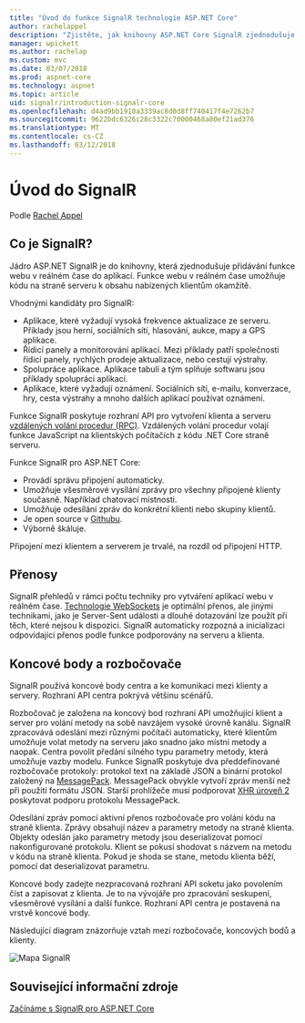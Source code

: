 ```yaml
---
title: "Úvod do funkce SignalR technologie ASP.NET Core"
author: rachelappel
description: "Zjistěte, jak knihovny ASP.NET Core SignalR zjednodušuje přidávání funkce webu v reálném čase do aplikací."
manager: wpickett
ms.author: rachelap
ms.custom: mvc
ms.date: 03/07/2018
ms.prod: aspnet-core
ms.technology: aspnet
ms.topic: article
uid: signalr/introduction-signalr-core
ms.openlocfilehash: d4ad9bb1910a3339ac8d0d8ff740417f4e7262b7
ms.sourcegitcommit: 9622bdc6326c28c3322c70000468a80ef21ad376
ms.translationtype: MT
ms.contentlocale: cs-CZ
ms.lasthandoff: 03/12/2018
---
```

# <a name="introduction-to-signalr"></a>Úvod do SignalR

Podle [Rachel Appel](https://twitter.com/rachelappel)

## <a name="what-is-signalr"></a>Co je SignalR?

Jádro ASP.NET SignalR je do knihovny, která zjednodušuje přidávání funkce webu v reálném čase do aplikací. Funkce webu v reálném čase umožňuje kódu na straně serveru k obsahu nabízených klientům okamžitě.

Vhodnými kandidáty pro SignalR:

* Aplikace, které vyžadují vysoká frekvence aktualizace ze serveru. Příklady jsou herní, sociálních sítí, hlasování, aukce, mapy a GPS aplikace.
* Řídicí panely a monitorování aplikací. Mezi příklady patří společnosti řídicí panely, rychlých prodeje aktualizace, nebo cestují výstrahy.
* Spolupráce aplikace. Aplikace tabulí a tým splňuje softwaru jsou příklady spolupráci aplikací.
* Aplikace, které vyžadují oznámení. Sociálních sítí, e-mailu, konverzace, hry, cesta výstrahy a mnoho dalších aplikací používat oznámení.

Funkce SignalR poskytuje rozhraní API pro vytvoření klienta a serveru [vzdálených volání procedur (RPC)](https://wikipedia.org/wiki/Remote_procedure_call). Vzdálených volání procedur volají funkce JavaScript na klientských počítačích z kódu .NET Core straně serveru.

Funkce SignalR pro ASP.NET Core:

* Provádí správu připojení automaticky.
* Umožňuje všesměrové vysílání zprávy pro všechny připojené klienty současně. Například chatovací místnosti.
* Umožňuje odesílání zpráv do konkrétní klienti nebo skupiny klientů.
* Je open source v [Githubu](https://github.com/aspnet/signalr).
* Výborně škáluje.

Připojení mezi klientem a serverem je trvalé, na rozdíl od připojení HTTP.

## <a name="transports"></a>Přenosy

SignalR přehledů v rámci počtu techniky pro vytváření aplikací webu v reálném čase. [Technologie WebSockets](https://tools.ietf.org/html/rfc7118) je optimální přenos, ale jinými technikami, jako je Server-Sent události a dlouhé dotazování lze použít při těch, které nejsou k dispozici. SignalR automaticky rozpozná a inicializaci odpovídající přenos podle funkce podporovány na serveru a klienta.

## <a name="hubs-and-endpoints"></a>Koncové body a rozbočovače

SignalR používá koncové body centra a ke komunikaci mezi klienty a servery. Rozhraní API centra pokrývá většinu scénářů.

Rozbočovač je založena na koncový bod rozhraní API umožňující klient a server pro volání metody na sobě navzájem vysoké úrovně kanálu. SignalR zpracovává odeslání mezi různými počítači automaticky, které klientům umožňuje volat metody na serveru jako snadno jako místní metody a naopak. Centra povolit předání silného typu parametry metody, která umožňuje vazby modelu. Funkce SignalR poskytuje dva předdefinované rozbočovače protokoly: protokol text na základě JSON a binární protokol založený na [MessagePack](https://msgpack.org/).  MessagePack obvykle vytvoří zpráv menší než při použití formátu JSON. Starší prohlížeče musí podporovat [XHR úroveň 2](https://caniuse.com/#feat=xhr2) poskytovat podporu protokolu MessagePack.

Odesílání zpráv pomocí aktivní přenos rozbočovače pro volání kódu na straně klienta. Zprávy obsahují název a parametry metody na straně klienta. Objekty odeslán jako parametry metody jsou deserializovat pomocí nakonfigurované protokolu. Klient se pokusí shodovat s názvem na metodu v kódu na straně klienta. Pokud je shoda se stane, metodu klienta běží, pomocí dat deserializovat parametru.

Koncové body zadejte nezpracovaná rozhraní API soketu jako povolením číst a zapisovat z klienta. Je to na vývojáře pro zpracování seskupení, všesměrové vysílání a další funkce. Rozhraní API centra je postavená na vrstvě koncové body.

Následující diagram znázorňuje vztah mezi rozbočovače, koncových bodů a klienty.

![Mapa SignalR](introduction-signalr-core/_static/signalr-core-architecture.png)

## <a name="related-resources"></a>Související informační zdroje

[Začínáme s SignalR pro ASP.NET Core](xref:signalr/get-started-signalr-core)
